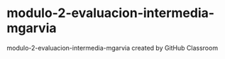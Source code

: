 # modulo-2-evaluacion-intermedia-mgarvia
modulo-2-evaluacion-intermedia-mgarvia created by GitHub Classroom
